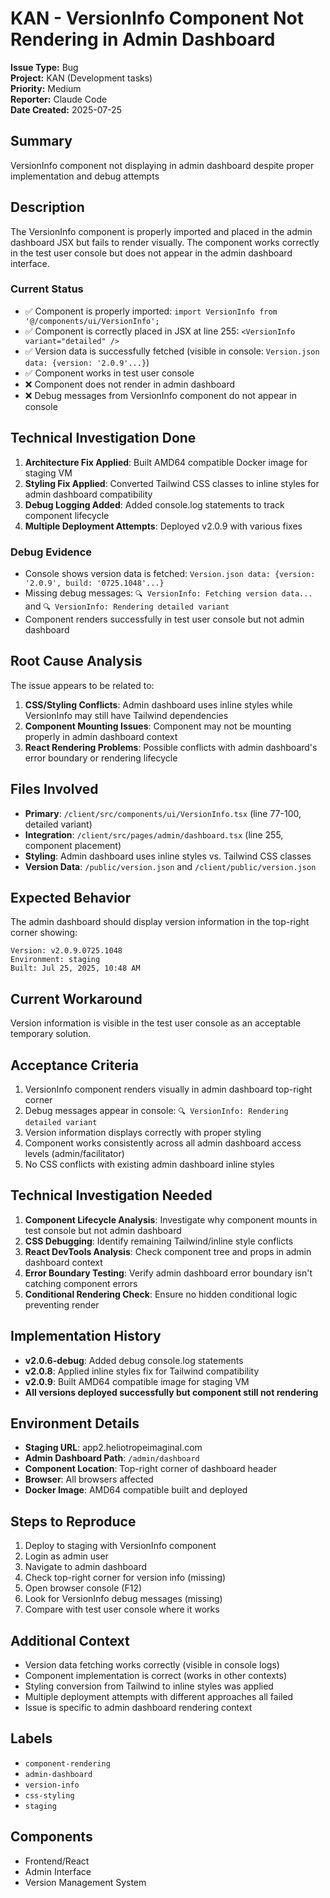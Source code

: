 # KAN - VersionInfo Component Not Rendering in Admin Dashboard

**Issue Type:** Bug  
**Project:** KAN (Development tasks)  
**Priority:** Medium  
**Reporter:** Claude Code  
**Date Created:** 2025-07-25  

## Summary
VersionInfo component not displaying in admin dashboard despite proper implementation and debug attempts

## Description
The VersionInfo component is properly imported and placed in the admin dashboard JSX but fails to render visually. The component works correctly in the test user console but does not appear in the admin dashboard interface.

### Current Status
- ✅ Component is properly imported: `import VersionInfo from '@/components/ui/VersionInfo';`
- ✅ Component is correctly placed in JSX at line 255: `<VersionInfo variant="detailed" />`
- ✅ Version data is successfully fetched (visible in console: `Version.json data: {version: '2.0.9'...}`)
- ✅ Component works in test user console
- ❌ Component does not render in admin dashboard
- ❌ Debug messages from VersionInfo component do not appear in console

## Technical Investigation Done
1. **Architecture Fix Applied**: Built AMD64 compatible Docker image for staging VM
2. **Styling Fix Applied**: Converted Tailwind CSS classes to inline styles for admin dashboard compatibility
3. **Debug Logging Added**: Added console.log statements to track component lifecycle
4. **Multiple Deployment Attempts**: Deployed v2.0.9 with various fixes

### Debug Evidence
- Console shows version data is fetched: `Version.json data: {version: '2.0.9', build: '0725.1048'...}`
- Missing debug messages: `🔍 VersionInfo: Fetching version data...` and `🔍 VersionInfo: Rendering detailed variant`
- Component renders successfully in test user console but not admin dashboard

## Root Cause Analysis
The issue appears to be related to:
1. **CSS/Styling Conflicts**: Admin dashboard uses inline styles while VersionInfo may still have Tailwind dependencies
2. **Component Mounting Issues**: Component may not be mounting properly in admin dashboard context
3. **React Rendering Problems**: Possible conflicts with admin dashboard's error boundary or rendering lifecycle

## Files Involved
- **Primary**: `/client/src/components/ui/VersionInfo.tsx` (line 77-100, detailed variant)
- **Integration**: `/client/src/pages/admin/dashboard.tsx` (line 255, component placement)
- **Styling**: Admin dashboard uses inline styles vs. Tailwind CSS classes
- **Version Data**: `/public/version.json` and `/client/public/version.json`

## Expected Behavior
The admin dashboard should display version information in the top-right corner showing:
```
Version: v2.0.9.0725.1048
Environment: staging
Built: Jul 25, 2025, 10:48 AM
```

## Current Workaround
Version information is visible in the test user console as an acceptable temporary solution.

## Acceptance Criteria
1. VersionInfo component renders visually in admin dashboard top-right corner
2. Debug messages appear in console: `🔍 VersionInfo: Rendering detailed variant`
3. Version information displays correctly with proper styling
4. Component works consistently across all admin dashboard access levels (admin/facilitator)
5. No CSS conflicts with existing admin dashboard inline styles

## Technical Investigation Needed
1. **Component Lifecycle Analysis**: Investigate why component mounts in test console but not admin dashboard
2. **CSS Debugging**: Identify remaining Tailwind/inline style conflicts
3. **React DevTools Analysis**: Check component tree and props in admin dashboard context
4. **Error Boundary Testing**: Verify admin dashboard error boundary isn't catching component errors
5. **Conditional Rendering Check**: Ensure no hidden conditional logic preventing render

## Implementation History
- **v2.0.6-debug**: Added debug console.log statements
- **v2.0.8**: Applied inline styles fix for Tailwind compatibility  
- **v2.0.9**: Built AMD64 compatible image for staging VM
- **All versions deployed successfully but component still not rendering**

## Environment Details
- **Staging URL**: app2.heliotropeimaginal.com
- **Admin Dashboard Path**: `/admin/dashboard`
- **Component Location**: Top-right corner of dashboard header
- **Browser**: All browsers affected
- **Docker Image**: AMD64 compatible built and deployed

## Steps to Reproduce
1. Deploy to staging with VersionInfo component
2. Login as admin user
3. Navigate to admin dashboard
4. Check top-right corner for version info (missing)
5. Open browser console (F12)
6. Look for VersionInfo debug messages (missing)
7. Compare with test user console where it works

## Additional Context
- Version data fetching works correctly (visible in console logs)
- Component implementation is correct (works in other contexts)
- Styling conversion from Tailwind to inline styles was applied
- Multiple deployment attempts with different approaches all failed
- Issue is specific to admin dashboard rendering context

## Labels
- `component-rendering`
- `admin-dashboard`
- `version-info`
- `css-styling`
- `staging`

## Components
- Frontend/React
- Admin Interface
- Version Management System